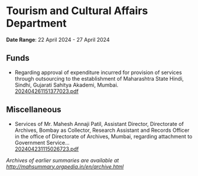 # Tourism and Cultural Affairs Department

**Date Range**: 22 April 2024 - 27 April 2024


## Funds
- Regarding approval of expenditure incurred for provision of services through outsourcing to the establishment of Maharashtra State Hindi, Sindhi, Gujarati Sahitya Akademi, Mumbai.\
  [202404261151377023.pdf](https://gr.maharashtra.gov.in/Site/Upload/Government%20Resolutions/English/202404261151377023.pdf)

## Miscellaneous
- Services of Mr. Mahesh Annaji Patil, Assistant Director, Directorate of Archives, Bombay as Collector, Research Assistant and Records Officer in the office of Directorate of Archives, Mumbai, regarding attachment to Government Service...\
  [202404231115026723.pdf](https://gr.maharashtra.gov.in/Site/Upload/Government%20Resolutions/English/202404231115026723.pdf)


*Archives of earlier summaries are available at http://mahsummary.orgpedia.in/en/archive.html*